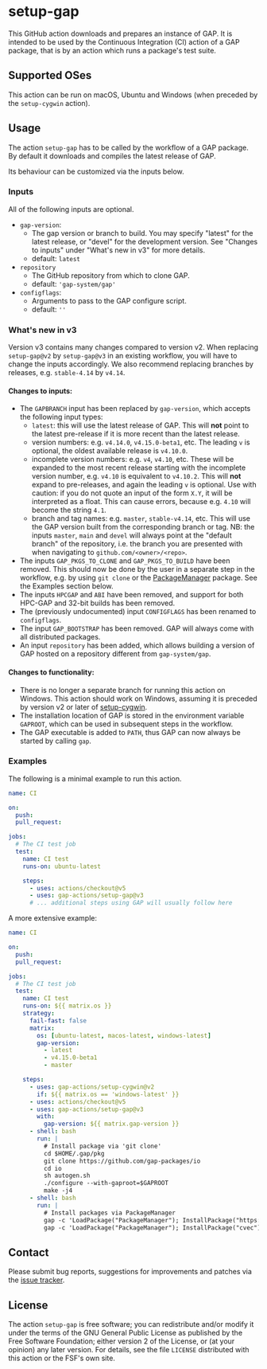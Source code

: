 # setup-gap

This GitHub action downloads and prepares an instance of GAP.
It is intended to be used by the Continuous Integration (CI) action of a GAP
package, that is by an action which runs a package's test suite.

## Supported OSes

This action can be run on macOS, Ubuntu and Windows (when preceded by the `setup-cygwin` action).


## Usage

The action `setup-gap` has to be called by the workflow of a GAP
package.
By default it downloads and compiles the latest release of GAP.

Its behaviour can be customized via the inputs below.

### Inputs

All of the following inputs are optional.

- `gap-version`:
   - The gap version or branch to build. You may specify "latest" for the latest release, or "devel" for the development version.
     See "Changes to inputs" under "What's new in v3" for more details.
   - default: `latest`
- `repository`
   - The GitHub repository from which to clone GAP.
   - default: `'gap-system/gap'`
- `configflags`:
   - Arguments to pass to the GAP configure script.
   - default: `''`

### What's new in v3
Version v3 contains many changes compared to version v2. When replacing `setup-gap@v2` by `setup-gap@v3` in an existing workflow,
you will have to change the inputs accordingly. We also recommend replacing branches by releases, e.g. `stable-4.14` by `v4.14`.

#### Changes to inputs:
 - The `GAPBRANCH` input has been replaced by `gap-version`, which accepts the following input types:
   - `latest`: this will use the latest release of GAP. This will **not** point to the latest pre-release if it is more recent
     than the latest release.
   - version numbers: e.g. `v4.14.0`, `v4.15.0-beta1`, etc. The leading `v` is optional, the oldest available release is `v4.10.0`.
   - incomplete version numbers: e.g. `v4`, `v4.10`, etc. These will be expanded to the most recent release starting with the incomplete
     version number, e.g. `v4.10` is equivalent to `v4.10.2`. This will **not** expand to pre-releases, and again the leading `v` is
     optional. Use with caution: if you do not quote an input of the form `X.Y`, it will be interpreted as a float. This can cause
     errors, because e.g. `4.10` will become the string `4.1`.
   - branch and tag names: e.g. `master`, `stable-v4.14`, etc. This will use the GAP version built from the corresponding branch or tag.
     NB: the inputs `master`, `main` and `devel` will always point at the "default branch" of the repository, i.e. the branch you are
     presented with when navigating to `github.com/<owner>/<repo>`.
 - The inputs `GAP_PKGS_TO_CLONE` and `GAP_PKGS_TO_BUILD` have been removed. This should now be done by the user in a separate step in
   the workflow, e.g. by using `git clone` or the [PackageManager](https://gap-packages.github.io/PackageManager/) package. See the
   Examples section below.
 - The inputs `HPCGAP` and `ABI` have been removed, and support for both HPC-GAP and 32-bit builds has been removed.
 - The (previously undocumented) input `CONFIGFLAGS` has been renamed to `configflags`.
 - The input `GAP_BOOTSTRAP` has been removed. GAP will always come with all distributed packages.
 - An input `repository` has been added, which allows building a version of GAP hosted on a repository different from `gap-system/gap`.

#### Changes to functionality:
 - There is no longer a separate branch for running this action on Windows. This action should work on Windows, assuming it is
   preceded by version v2 or later of [setup-cygwin](https://github.com/gap-actions/setup-gap).
 - The installation location of GAP is stored in the environment variable `GAPROOT`, which can be used in subsequent steps in the workflow.
 - The GAP executable is added to `PATH`, thus GAP can now always be started by calling `gap`.

### Examples

The following is a minimal example to run this action.

```yaml
name: CI

on:
  push:
  pull_request:

jobs:
  # The CI test job
  test:
    name: CI test
    runs-on: ubuntu-latest

    steps:
      - uses: actions/checkout@v5
      - uses: gap-actions/setup-gap@v3
      # ... additional steps using GAP will usually follow here
```

A more extensive example:

```yaml
name: CI

on:
  push:
  pull_request:

jobs:
  # The CI test job
  test:
    name: CI test
    runs-on: ${{ matrix.os }}
    strategy:
      fail-fast: false
      matrix:
        os: [ubuntu-latest, macos-latest, windows-latest]
        gap-version:
          - latest
          - v4.15.0-beta1
          - master

    steps:
      - uses: gap-actions/setup-cygwin@v2
        if: ${{ matrix.os == 'windows-latest' }}
      - uses: actions/checkout@v5
      - uses: gap-actions/setup-gap@v3
        with:
          gap-version: ${{ matrix.gap-version }}
      - shell: bash
        run: |
          # Install package via 'git clone'
          cd $HOME/.gap/pkg
          git clone https://github.com/gap-packages/io
          cd io
          sh autogen.sh
          ./configure --with-gaproot=$GAPROOT
          make -j4
      - shell: bash
        run: |
          # Install packages via PackageManager
          gap -c 'LoadPackage("PackageManager"); InstallPackage("https://github.com/gap-packages/orb.git"); QUIT;'
          gap -c 'LoadPackage("PackageManager"); InstallPackage("cvec"); QUIT;'
```

## Contact
Please submit bug reports, suggestions for improvements and patches via
the [issue tracker](https://github.com/gap-actions/setup-gap/issues).

## License
The action `setup-gap` is free software; you can redistribute
and/or modify it under the terms of the GNU General Public License as published
by the Free Software Foundation; either version 2 of the License, or (at your
opinion) any later version. For details, see the file `LICENSE` distributed
with this action or the FSF's own site.
